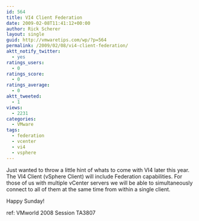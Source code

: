 ```yaml
---
id: 564
title: VI4 Client Federation
date: 2009-02-08T11:41:12+00:00
author: Rick Scherer
layout: single
guid: http://vmwaretips.com/wp/?p=564
permalink: /2009/02/08/vi4-client-federation/
aktt_notify_twitter:
  - yes
ratings_users:
  - 0
ratings_score:
  - 0
ratings_average:
  - 0
aktt_tweeted:
  - 1
views:
  - 2231
categories:
  - VMware
tags:
  - federation
  - vcenter
  - vi4
  - vsphere
---
```

Just wanted to throw a little hint of whats to come with VI4 later this year.  The VI4 Client (vSphere Client) will include Federation capabilities. For those of us with multiple vCenter servers we will be able to simultaneously connect to all of them at the same time from within a single client.

Happy Sunday!

ref: VMworld 2008 Session TA3807